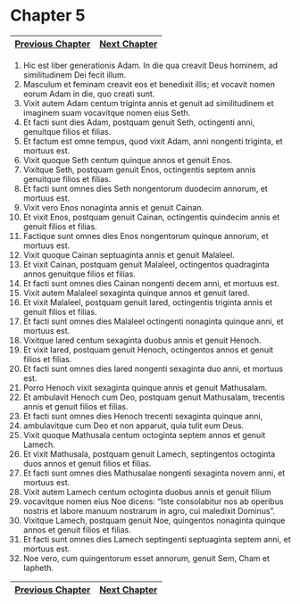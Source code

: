 # Chapter 5
| [Previous Chapter](Chapter%2004.md)| [Next Chapter](Chapter%2006.md) |
| --- | --- |
1. Hic est liber generationis Adam. In die qua creavit Deus hominem, ad similitudinem Dei fecit illum.  
2. Masculum et feminam creavit eos et benedixit illis; et vocavit nomen eorum Adam in die, quo creati sunt.  
3. Vixit autem Adam centum triginta annis et genuit ad similitudinem et imaginem suam vocavitque nomen eius Seth.  
4. Et facti sunt dies Adam, postquam genuit Seth, octingenti anni, genuitque filios et filias.  
5. Et factum est omne tempus, quod vixit Adam, anni nongenti triginta, et mortuus est.  
6. Vixit quoque Seth centum quinque annos et genuit Enos.  
7. Vixitque Seth, postquam genuit Enos, octingentis septem annis genuitque filios et filias.  
8. Et facti sunt omnes dies Seth nongentorum duodecim annorum, et mortuus est.  
9. Vixit vero Enos nonaginta annis et genuit Cainan.  
10. Et vixit Enos, postquam genuit Cainan, octingentis quindecim annis et genuit filios et filias.  
11. Factique sunt omnes dies Enos nongentorum quinque annorum, et mortuus est.  
12. Vixit quoque Cainan septuaginta annis et genuit Malaleel.  
13. Et vixit Cainan, postquam genuit Malaleel, octingentos quadraginta annos genuitque filios et filias.  
14. Et facti sunt omnes dies Cainan nongenti decem anni, et mortuus est.  
15. Vixit autem Malaleel sexaginta quinque annos et genuit Iared.  
16. Et vixit Malaleel, postquam genuit Iared, octingentis triginta annis et genuit filios et filias.  
17. Et facti sunt omnes dies Malaleel octingenti nonaginta quinque anni, et mortuus est.  
18. Vixitque Iared centum sexaginta duobus annis et genuit Henoch.  
19. Et vixit Iared, postquam genuit Henoch, octingentos annos et genuit filios et filias.  
20. Et facti sunt omnes dies Iared nongenti sexaginta duo anni, et mortuus est.  
21. Porro Henoch vixit sexaginta quinque annis et genuit Mathusalam.  
22. Et ambulavit Henoch cum Deo, postquam genuit Mathusalam, trecentis annis et genuit filios et filias.  
23. Et facti sunt omnes dies Henoch trecenti sexaginta quinque anni,  
24. ambulavitque cum Deo et non apparuit, quia tulit eum Deus.  
25. Vixit quoque Mathusala centum octoginta septem annos et genuit Lamech.  
26. Et vixit Mathusala, postquam genuit Lamech, septingentos octoginta duos annos et genuit filios et filias.  
27. Et facti sunt omnes dies Mathusalae nongenti sexaginta novem anni, et mortuus est.  
28. Vixit autem Lamech centum octoginta duobus annis et genuit filium  
29. vocavitque nomen eius Noe dicens: “Iste consolabitur nos ab operibus nostris et labore manuum nostrarum in agro, cui maledixit Dominus”.  
30. Vixitque Lamech, postquam genuit Noe, quingentos nonaginta quinque annos et genuit filios et filias.  
31. Et facti sunt omnes dies Lamech septingenti septuaginta septem anni, et mortuus est.  
32. Noe vero, cum quingentorum esset annorum, genuit Sem, Cham et Iapheth.

| [Previous Chapter](Chapter%2004.md)| [Next Chapter](Chapter%2006.md) |
| --- | --- |
